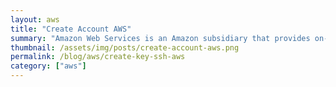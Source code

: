 ```yaml
---
layout: aws
title: "Create Account AWS"
summary: "Amazon Web Services is an Amazon subsidiary that provides on-demand cloud computing platforms to individuals, companies, and governments, on a pay-as-you-go basis."
thumbnail: /assets/img/posts/create-account-aws.png
permalink: /blog/aws/create-key-ssh-aws
category: ["aws"]
---
```


